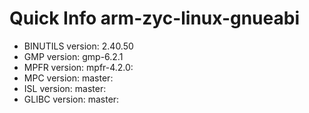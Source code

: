 # Quick Info arm-zyc-linux-gnueabi
  * BINUTILS version: 2.40.50
  * GMP version: gmp-6.2.1
  * MPFR version: mpfr-4.2.0:
  * MPC version: master:
  * ISL version: master:
  * GLIBC version: master:
